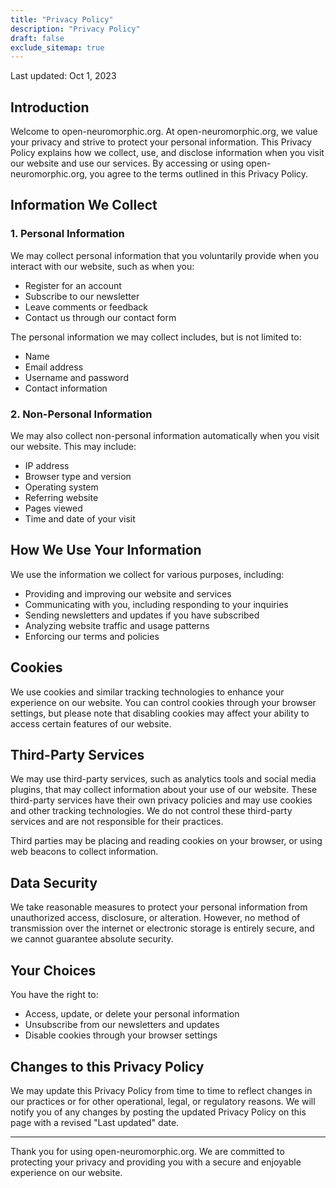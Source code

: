 ```yaml
---
title: "Privacy Policy"
description: "Privacy Policy"
draft: false
exclude_sitemap: true
---
```


Last updated: Oct 1, 2023

## Introduction

Welcome to open-neuromorphic.org. At open-neuromorphic.org, we value your privacy and strive to protect your personal information. This Privacy Policy explains how we collect, use, and disclose information when you visit our website and use our services. By accessing or using open-neuromorphic.org, you agree to the terms outlined in this Privacy Policy.

## Information We Collect

### 1. Personal Information

We may collect personal information that you voluntarily provide when you interact with our website, such as when you:

- Register for an account
- Subscribe to our newsletter
- Leave comments or feedback
- Contact us through our contact form

The personal information we may collect includes, but is not limited to:

- Name
- Email address
- Username and password
- Contact information

### 2. Non-Personal Information

We may also collect non-personal information automatically when you visit our website. This may include:

- IP address
- Browser type and version
- Operating system
- Referring website
- Pages viewed
- Time and date of your visit

## How We Use Your Information

We use the information we collect for various purposes, including:

- Providing and improving our website and services
- Communicating with you, including responding to your inquiries
- Sending newsletters and updates if you have subscribed
- Analyzing website traffic and usage patterns
- Enforcing our terms and policies

## Cookies

We use cookies and similar tracking technologies to enhance your experience on our website. You can control cookies through your browser settings, but please note that disabling cookies may affect your ability to access certain features of our website.

## Third-Party Services

We may use third-party services, such as analytics tools and social media plugins, that may collect information about your use of our website. These third-party services have their own privacy policies and may use cookies and other tracking technologies. We do not control these third-party services and are not responsible for their practices.

Third parties may be placing and reading cookies on your browser, or using web beacons to collect information.

## Data Security

We take reasonable measures to protect your personal information from unauthorized access, disclosure, or alteration. However, no method of transmission over the internet or electronic storage is entirely secure, and we cannot guarantee absolute security.

## Your Choices

You have the right to:

- Access, update, or delete your personal information
- Unsubscribe from our newsletters and updates
- Disable cookies through your browser settings

## Changes to this Privacy Policy

We may update this Privacy Policy from time to time to reflect changes in our practices or for other operational, legal, or regulatory reasons. We will notify you of any changes by posting the updated Privacy Policy on this page with a revised "Last updated" date.

---

Thank you for using open-neuromorphic.org. We are committed to protecting your privacy and providing you with a secure and enjoyable experience on our website.
